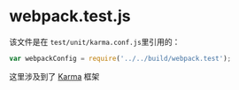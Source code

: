 # webpack.test.js

该文件是在 `test/unit/karma.conf.js`里引用的：

```js
var webpackConfig = require('../../build/webpack.test');
```

这里涉及到了 [Karma](https://www.npmjs.com/package/karma) 框架